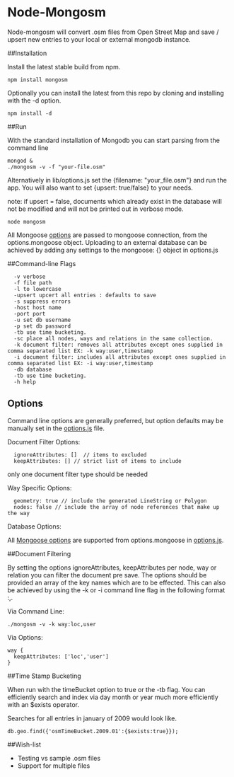 Node-Mongosm
============

Node-mongosm will convert .osm files from Open Street Map and save / upsert new entries to your local or external mongodb instance.

##Installation

Install the latest stable build from npm.
```
npm install mongosm
```

Optionally you can install the latest from this repo by cloning and
installing with the -d option.
```
npm install -d
```

##Run

With the standard installation of Mongodb you can start parsing from the command line
```
mongod &
./mongosm -v -f "your-file.osm"
```

Alternatively in lib/options.js set the {filename: "your_file.osm"} and run the app.
You will also want to set {upsert: true/false} to your needs.

note: if upsert = false, documents which already exist in the database will not be modified
and will not be printed out in verbose mode.

```
node mongosm
```

All Mongoose [options](http://mongoosejs.com/docs/connections.html) are passed to mongoose connection, from the options.mongoose object. Uploading to an external database can be achieved by adding any settings to the mongoose: {} object in options.js

##Command-line Flags
```
  -v verbose
  -f file path
  -l to lowercase
  -upsert upcert all entries : defaults to save
  -s suppress errors
  -host host name
  -port port
  -u set db username
  -p set db password
  -tb use time bucketing.
  -sc place all nodes, ways and relations in the same collection.
  -k document filter: removes all attributes except ones supplied in comma separated list EX: -k way:user,timestamp
  -i document filter: includes all attributes except ones supplied in comma separated list EX: -i way:user,timestamp
  -db database
  -tb use time bucketing.
  -h help
```

## Options

Command line options are generally preferred, but option defaults may be manually set in the [options.js](https://github.com/sammerry/node-mongosm/blob/master/options.js) file.

Document Filter Options:
```
  ignoreAttributes: []  // items to excluded
  keepAttributes: [] // strict list of items to include
```
only one document filter type should be needed

Way Specific Options:
```
  geometry: true // include the generated LineString or Polygon
  nodes: false // include the array of node references that make up the way
```

Database Options:

All [Mongoose options](http://mongoosejs.com/docs/connections.html) are supported from options.mongoose in  [options.js](https://github.com/sammerry/node-mongosm/blob/master/options.js).

##Document Filtering

By setting the options ignoreAttributes, keepAttributes per node, way or
relation you can filter the document pre save. The options should be
provided an array of the key names which are to be effected. This can also be achieved
by using the -k or -i command line flag in the following format <elementName>:<key>,<key>.

Via Command Line:
```
./mongosm -v -k way:loc,user
```

Via Options:
```
way {
  keepAttributes: ['loc','user']
}
```

##Time Stamp Bucketing

When run with the timeBucket option to true or the -tb flag. You can efficiently search
and index via day month or year much more efficiently with an $exists operator.

Searches for all entries in january of 2009 would look like.
```
db.geo.find({'osmTimeBucket.2009.01':{$exists:true}});
```

##Wish-list

- Testing vs sample .osm files
- Support for multiple files

